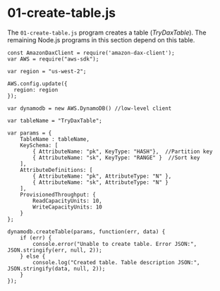 # 01\-create\-table\.js<a name="DAX.client.run-application-nodejs.01-create-table"></a>

The `01-create-table.js` program creates a table \(*TryDaxTable*\)\. The remaining Node\.js programs in this section depend on this table\.

```
const AmazonDaxClient = require('amazon-dax-client');
var AWS = require("aws-sdk");

var region = "us-west-2";

AWS.config.update({
  region: region
});

var dynamodb = new AWS.DynamoDB() //low-level client

var tableName = "TryDaxTable";

var params = {
    TableName : tableName,
    KeySchema: [       
        { AttributeName: "pk", KeyType: "HASH"},  //Partition key
        { AttributeName: "sk", KeyType: "RANGE" }  //Sort key
    ],
    AttributeDefinitions: [       
        { AttributeName: "pk", AttributeType: "N" },
        { AttributeName: "sk", AttributeType: "N" }
    ],
    ProvisionedThroughput: {       
        ReadCapacityUnits: 10, 
        WriteCapacityUnits: 10
    }
};

dynamodb.createTable(params, function(err, data) {
    if (err) {
        console.error("Unable to create table. Error JSON:", JSON.stringify(err, null, 2));
    } else {
        console.log("Created table. Table description JSON:", JSON.stringify(data, null, 2));
    }
});
```